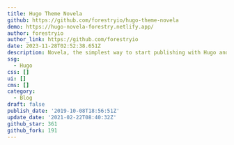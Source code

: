 ```yaml
---
title: Hugo Theme Novela
github: https://github.com/forestryio/hugo-theme-novela
demo: https://hugo-novela-forestry.netlify.app/
author: forestryio
author_link: https://github.com/forestryio
date: 2023-11-28T02:52:38.651Z
description: Novela, the simplest way to start publishing with Hugo and Forestry.
ssg:
  - Hugo
css: []
ui: []
cms: []
category:
  - Blog
draft: false
publish_date: '2019-10-08T18:56:51Z'
update_date: '2021-02-22T08:40:32Z'
github_star: 361
github_fork: 191
---
```

